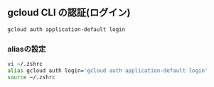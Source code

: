 ## gcloud CLI の認証(ログイン)
```zsh
gcloud auth application-default login
```

### aliasの設定
```zsh
vi ~/.zshrc
alias gcloud auth login='gcloud auth application-default login'
source ~/.zshrc
```
